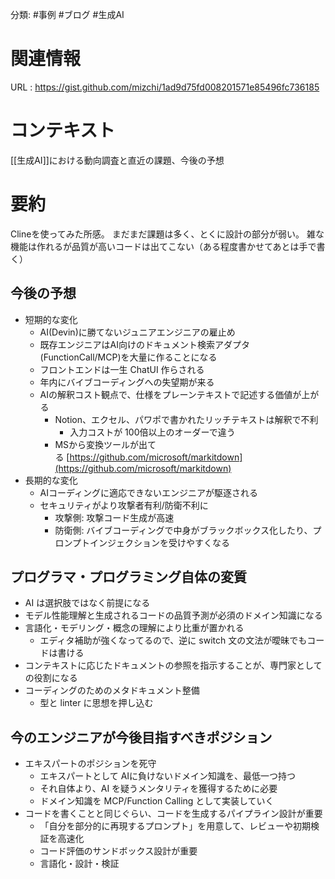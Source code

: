 分類: #事例 #ブログ #生成AI

# 関連情報
URL : https://gist.github.com/mizchi/1ad9d75fd008201571e85496fc736185
# コンテキスト
[[生成AI]]における動向調査と直近の課題、今後の予想

# 要約
Clineを使ってみた所感。
まだまだ課題は多く、とくに設計の部分が弱い。
雑な機能は作れるが品質が高いコードは出てこない（ある程度書かせてあとは手で書く）

## 今後の予想
- 短期的な変化
    - AI(Devin)に勝てないジュニアエンジニアの雇止め
    - 既存エンジニアはAI向けのドキュメント検索アダプタ(FunctionCall/MCP)を大量に作ることになる
    - フロントエンドは一生 ChatUI 作らされる
    - 年内にバイブコーディングへの失望期が来る
    - AIの解釈コスト観点で、仕様をプレーンテキストで記述する価値が上がる
        - Notion、エクセル、パワポで書かれたリッチテキストは解釈で不利
            - 入力コストが 100倍以上のオーダーで違う
        - MSから変換ツールが出てる [https://github.com/microsoft/markitdown](https://github.com/microsoft/markitdown)
- 長期的な変化
    - AIコーディングに適応できないエンジニアが駆逐される
    - セキュリティがより攻撃者有利/防衛不利に
        - 攻撃側: 攻撃コード生成が高速
        - 防衛側: バイブコーディングで中身がブラックボックス化したり、プロンプトインジェクションを受けやすくなる

## プログラマ・プログラミング自体の変質
- AI は選択肢ではなく前提になる
- モデル性能理解と生成されるコードの品質予測が必須のドメイン知識になる
- 言語化・モデリング・概念の理解により比重が置かれる
    - エディタ補助が強くなってるので、逆に switch 文の文法が曖昧でもコードは書ける
- コンテキストに応じたドキュメントの参照を指示することが、専門家としての役割になる
- コーディングのためのメタドキュメント整備
    - 型と linter に思想を押し込む

## 今のエンジニアが今後目指すべきポジション
- エキスパートのポジションを死守
    - エキスパートとして AIに負けないドメイン知識を、最低一つ持つ
    - それ自体より、AI を疑うメンタリティを獲得するために必要
    - ドメイン知識を MCP/Function Calling として実装していく
- コードを書くことと同じぐらい、コードを生成するパイプライン設計が重要
    - 「自分を部分的に再現するプロンプト」を用意して、レビューや初期検証を高速化
    - コード評価のサンドボックス設計が重要
    - 言語化・設計・検証